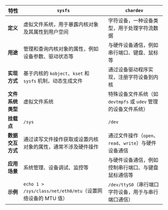 | 特性             | `sysfs`                                                      | `chardev`                                                    |
| ---------------- | ------------------------------------------------------------ | ------------------------------------------------------------ |
| **定义**         | 虚拟文件系统，用于暴露内核对象及其属性到用户空间             | 字符设备，一种设备类型，用于处理字符流数据                   |
| **用途**         | 管理和查询内核对象的属性，例如设备参数、驱动状态等           | 与硬件设备通信，例如串行端口、键盘、鼠标等                   |
| **实现方式**     | 基于内核的 `kobject`、`kset` 和 `sysfs` 机制，动态生成文件   | 通过设备驱动程序实现，注册字符设备到内核                     |
| **文件系统类型** | 虚拟文件系统                                                 | 特殊设备文件系统（如 `devtmpfs` 或 `udev` 管理的设备文件系统） |
| **挂载点**       | `/sys`                                                       | `/dev`                                                       |
| **数据交互方式** | 通过读写文件操作获取或设置内核对象的属性，通常不涉及硬件操作 | 通过文件操作（`open`、`read`、`write`）与硬件设备通信        |
| **应用场景**     | 系统管理、设备调试、监控等                                   | 与硬件设备通信，例如控制串行端口、与键盘鼠标通信等           |
| **示例**         | `echo 1 > /sys/class/net/eth0/mtu`（设置网络设备的 MTU 值）  | `/dev/ttyS0`（串行端口字符设备，用于与串行端口通信）         |

